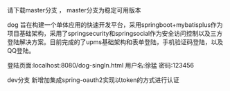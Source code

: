 请下载master分支 ， master分支为稳定可用版本

dog 旨在构建一个单体应用的快速开发平台，采用springboot+mybatisplus作为项目基础架构，采用了springsecurity和springsocial作为安全访问控制以及三方登陆解决方案。目前完成的了upms基础架构和表单登陆，手机验证码登陆，以及QQ登陆。

登陆页面:localhost:8080/dog-singIn.html
用户名:徐猛
密码:123456

dev分支 
  新增加集成spring-oauth2实现以token的方式进行认证
